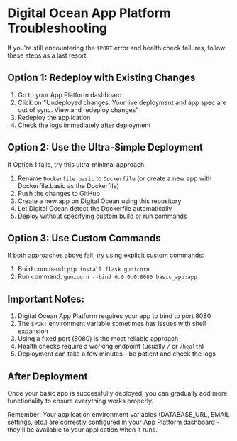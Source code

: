 # Digital Ocean App Platform Troubleshooting

If you're still encountering the `$PORT` error and health check failures, follow these steps as a last resort:

## Option 1: Redeploy with Existing Changes

1. Go to your App Platform dashboard
2. Click on "Undeployed changes: Your live deployment and app spec are out of sync. View and redeploy changes"
3. Redeploy the application
4. Check the logs immediately after deployment

## Option 2: Use the Ultra-Simple Deployment

If Option 1 fails, try this ultra-minimal approach:

1. Rename `Dockerfile.basic` to `Dockerfile` (or create a new app with Dockerfile.basic as the Dockerfile)
2. Push the changes to GitHub
3. Create a new app on Digital Ocean using this repository
4. Let Digital Ocean detect the Dockerfile automatically
5. Deploy without specifying custom build or run commands

## Option 3: Use Custom Commands

If both approaches above fail, try using explicit custom commands:

1. Build command: `pip install flask gunicorn`
2. Run command: `gunicorn --bind 0.0.0.0:8080 basic_app:app`

## Important Notes:

1. Digital Ocean App Platform requires your app to bind to port 8080
2. The `$PORT` environment variable sometimes has issues with shell expansion
3. Using a fixed port (8080) is the most reliable approach
4. Health checks require a working endpoint (usually `/` or `/health`)
5. Deployment can take a few minutes - be patient and check the logs

## After Deployment

Once your basic app is successfully deployed, you can gradually add more functionality to ensure everything works properly.

Remember: Your application environment variables (DATABASE_URL, EMAIL settings, etc.) are correctly configured in your App Platform dashboard - they'll be available to your application when it runs.
